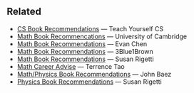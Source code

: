 ## Related

- [CS Book Recommendations](https://teachyourselfcs.com/) — Teach Yourself CS
- [Math Book Recommencations](https://www.maths.cam.ac.uk/undergrad/admissions/files/admissions/reading-list.pdf) — University of Cambridge
- [Math Book Recommendations](https://web.evanchen.cc/recommend.html) — Evan Chen
- [Math Book Recommendations](https://www.3blue1brown.com/blog/book-recommendations) — 3Blue1Brown
- [Math Book Recommendations](https://www.susanrigetti.com/math) — Susan Rigetti
- [Math Career Advise](https://terrytao.wordpress.com/career-advice/) — Terrence Tao
- [Math/Physics Book Recommendations](https://math.ucr.edu/home/baez/books.html) — John Baez
- [Physics Book Recommendations](https://www.susanrigetti.com/physics) — Susan Rigetti
